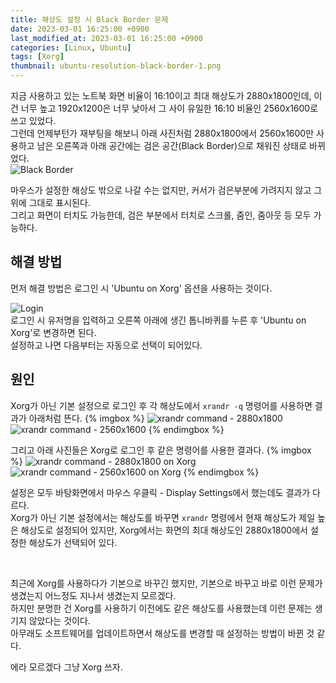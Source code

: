 ```yaml
---
title: 해상도 설정 시 Black Border 문제
date: 2023-03-01 16:25:00 +0900
last_modified_at: 2023-03-01 16:25:00 +0900
categories: [Linux, Ubuntu]
tags: [Xorg]
thumbnail: ubuntu-resolution-black-border-1.png
---
```


지금 사용하고 있는 노트북 화면 비율이 16:10이고 최대 해상도가 2880x1800인데, 이건 너무 높고 1920x1200은 너무 낮아서 그 사이 유일한 16:10 비율인 2560x1600로 쓰고 있었다.  
그런데 언제부턴가 재부팅을 해보니 아래 사진처럼 2880x1800에서 2560x1600만 사용하고 남은 오른쪽과 아래 공간에는 검은 공간(Black Border)으로 채워진 상태로 바뀌었다.  
![Black Border](ubuntu-resolution-black-border.svg)

마우스가 설정한 해상도 밖으로 나갈 수는 없지만, 커서가 검은부분에 가려지지 않고 그 위에 그대로 표시된다.  
그리고 화면이 터치도 가능한데, 검은 부분에서 터치로 스크롤, 줌인, 줌아웃 등 모두 가능하다.

## 해결 방법
먼저 해결 방법은 로그인 시 'Ubuntu on Xorg' 옵션을 사용하는 것이다.

![Login](ubuntu-resolution-black-border-1.png)  
로그인 시 유저명을 입력하고 오른쪽 아래에 생긴 톱니바퀴를 누른 후 'Ubuntu on Xorg'로 변경하면 된다.  
설정하고 나면 다음부터는 자동으로 선택이 되어있다.

## 원인
Xorg가 아닌 기본 설정으로 로그인 후 각 해상도에서 `xrandr -q` 명령어를 사용하면 결과가 아래처럼 뜬다.
{% imgbox %}
![xrandr command - 2880x1800](ubuntu-resolution-black-border-2.png)
![xrandr command - 2560x1600](ubuntu-resolution-black-border-3.png)
{% endimgbox %}

그리고 아래 사진들은 Xorg로 로그인 후 같은 명령어를 사용한 결과다.
{% imgbox %}
![xrandr command - 2880x1800 on Xorg](ubuntu-resolution-black-border-4.png)
![xrandr command - 2560x1600 on Xorg](ubuntu-resolution-black-border-5.png)
{% endimgbox %}

설정은 모두 바탕화면에서 마우스 우클릭 - Display Settings에서 했는데도 결과가 다르다.  
Xorg가 아닌 기본 설정에서는 해상도를 바꾸면 `xrandr` 명령에서 현재 해상도가 제일 높은 해상도로 설정되어 있지만, Xorg에서는 화면의 최대 해상도인 2880x1800에서 설정한 해상도가 선택되어 있다.

<br>

최근에 Xorg를 사용하다가 기본으로 바꾸긴 했지만, 기본으로 바꾸고 바로 이런 문제가 생겼는지 어느정도 지나서 생겼는지 모르겠다.  
하지만 분명한 건 Xorg를 사용하기 이전에도 같은 해상도를 사용했는데 이런 문제는 생기지 않았다는 것이다.  
아무래도 소프트웨어를 업데이트하면서 해상도를 변경할 때 설정하는 방법이 바뀐 것 같다.

에라 모르겠다 그냥 Xorg 쓰자.
